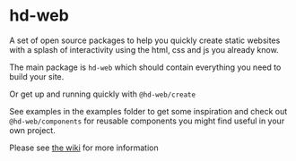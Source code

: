 # hd-web

A set of open source packages to help you quickly create static websites with a splash of interactivity using the html, css and js you already know.

The main package is `hd-web` which should contain everything you need to build your site.

Or get up and running quickly with `@hd-web/create`

See examples in the examples folder to get some inspiration and check out `@hd-web/components` for reusable components you might find useful in your own project.

Please see [the wiki](https://github.com/hrd543/hd-web/wiki) for more information
